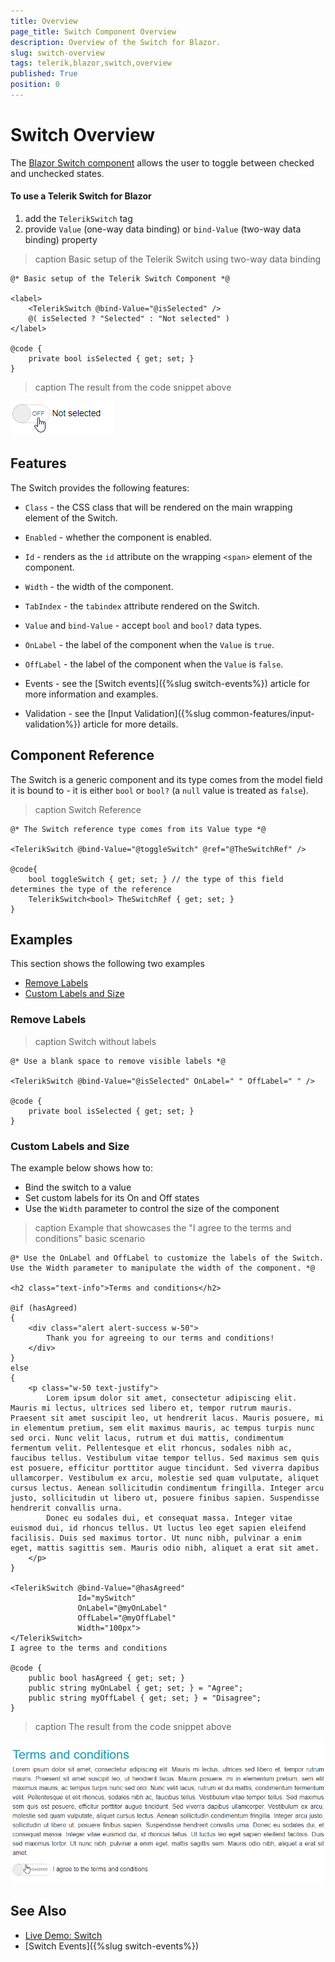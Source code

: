 ```yaml
---
title: Overview
page_title: Switch Component Overview
description: Overview of the Switch for Blazor.
slug: switch-overview
tags: telerik,blazor,switch,overview
published: True
position: 0
---
```


# Switch Overview

The <a href = "https://www.telerik.com/blazor-ui/switch" target="_blank">Blazor Switch component</a> allows the user to toggle between checked and unchecked states.

#### To use a Telerik Switch for Blazor

1. add the `TelerikSwitch` tag
1. provide `Value` (one-way data binding) or `bind-Value` (two-way data binding) property


>caption Basic setup of the Telerik Switch using two-way data binding

````CSHTML
@* Basic setup of the Telerik Switch Component *@

<label>
    <TelerikSwitch @bind-Value="@isSelected" />
    @( isSelected ? "Selected" : "Not selected" )
</label>

@code {
    private bool isSelected { get; set; }
}
````

>caption The result from the code snippet above

![Telerik Switch Component](images/swtich-first-look.gif)

## Features

The Switch provides the following features:

* `Class` - the CSS class that will be rendered on the main wrapping element of the Switch.

* `Enabled` - whether the component is enabled.

* `Id` - renders as the `id` attribute on the wrapping `<span>` element of the component.

* `Width` - the width of the component.

* `TabIndex` - the `tabindex` attribute rendered on the Switch.

* `Value` and `bind-Value` -  accept `bool` and `bool?` data types.

* `OnLabel` - the label of the component when the `Value` is `true`.

* `OffLabel` - the label of the component when the `Value` is `false`.

* Events - see the [Switch events]({%slug switch-events%}) article for more information and examples.

* Validation - see the [Input Validation]({%slug common-features/input-validation%}) article for more details.

## Component Reference

The Switch is a generic component and its type comes from the model field it is bound to - it is either `bool` or `bool?` (a `null` value is treated as `false`).

>caption Switch Reference

````CSHTML
@* The Switch reference type comes from its Value type *@

<TelerikSwitch @bind-Value="@toggleSwitch" @ref="@TheSwitchRef" />

@code{
    bool toggleSwitch { get; set; } // the type of this field determines the type of the reference
    TelerikSwitch<bool> TheSwitchRef { get; set; }
}
````

## Examples

This section shows the following two examples

* [Remove Labels](#remove-labels)
* [Custom Labels and Size](#custom-labels-and-size)


### Remove Labels

>caption Switch without labels

````CSHTML
@* Use a blank space to remove visible labels *@

<TelerikSwitch @bind-Value="@isSelected" OnLabel=" " OffLabel=" " />

@code {
    private bool isSelected { get; set; }
}
````

### Custom Labels and Size

The example below shows how to:

* Bind the switch to a value
* Set custom labels for its On and Off states
* Use the `Width` parameter to control the size of the component

>caption Example that showcases the "I agree to the terms and conditions" basic scenario

````CSHTML
@* Use the OnLabel and OffLabel to customize the labels of the Switch. Use the Width parameter to manipulate the width of the component. *@ 

<h2 class="text-info">Terms and conditions</h2>

@if (hasAgreed)
{
    <div class="alert alert-success w-50">
        Thank you for agreeing to our terms and conditions!
    </div>
}
else
{
    <p class="w-50 text-justify">
        Lorem ipsum dolor sit amet, consectetur adipiscing elit. Mauris mi lectus, ultrices sed libero et, tempor rutrum mauris. Praesent sit amet suscipit leo, ut hendrerit lacus. Mauris posuere, mi in elementum pretium, sem elit maximus mauris, ac tempus turpis nunc sed orci. Nunc velit lacus, rutrum et dui mattis, condimentum fermentum velit. Pellentesque et elit rhoncus, sodales nibh ac, faucibus tellus. Vestibulum vitae tempor tellus. Sed maximus sem quis est posuere, efficitur porttitor augue tincidunt. Sed viverra dapibus ullamcorper. Vestibulum ex arcu, molestie sed quam vulputate, aliquet cursus lectus. Aenean sollicitudin condimentum fringilla. Integer arcu justo, sollicitudin ut libero ut, posuere finibus sapien. Suspendisse hendrerit convallis urna.
        Donec eu sodales dui, et consequat massa. Integer vitae euismod dui, id rhoncus tellus. Ut luctus leo eget sapien eleifend facilisis. Duis sed maximus tortor. Ut nunc nibh, pulvinar a enim eget, mattis sagittis sem. Mauris odio nibh, aliquet a erat sit amet.
    </p>
}

<TelerikSwitch @bind-Value="@hasAgreed"
               Id="mySwitch"
               OnLabel="@myOnLabel"
               OffLabel="@myOffLabel"
               Width="100px">
</TelerikSwitch>
I agree to the terms and conditions

@code {
    public bool hasAgreed { get; set; }
    public string myOnLabel { get; set; } = "Agree";
    public string myOffLabel { get; set; } = "Disagree";
}
````
>caption The result from the code snippet above

![agree to terms and conditions](images/switch-terms-and-conditions-example.gif)


## See Also
* [Live Demo: Switch](https://demos.telerik.com/blazor-ui/switch/overview)
* [Switch Events]({%slug switch-events%})


